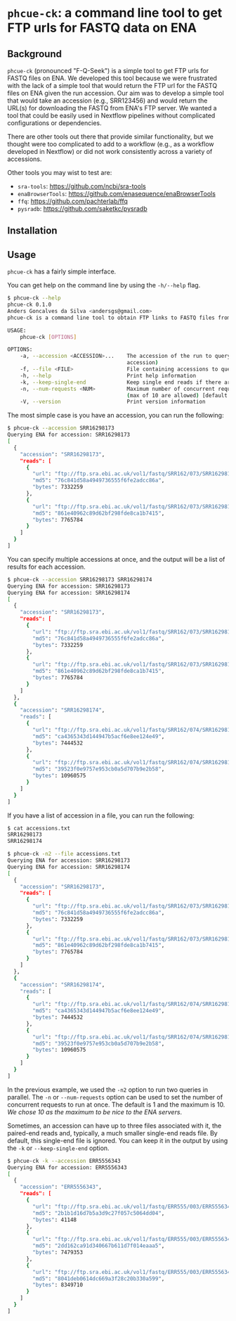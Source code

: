 #  `phcue-ck`: a command line tool to get FTP urls for FASTQ data on ENA

## Background

`phcue-ck` (pronounced "F-Q-Seek") is a simple tool to get FTP urls for FASTQ files on ENA.
We developed this tool because we were frustrated with the lack of a simple tool that would
return the FTP url for the FASTQ files on ENA given the run accession. Our aim was to develop 
a simple tool that would take an accession (e.g., SRR123456) and would return the URL(s) for 
downloading the FASTQ from ENA's FTP server. We wanted a tool that could be easily used in 
Nextflow pipelines without complicated configurations or dependencies.

There are other tools out there that provide similar functionality, but we thought were too 
complicated to add to a workflow (e.g., as a workflow developed in Nextflow) or did not 
work consistently across a variety of accessions. 

Other tools you may wist to test are:
* `sra-tools`: https://github.com/ncbi/sra-tools
* `enaBrowserTools`: https://github.com/enasequence/enaBrowserTools
* `ffq`: https://github.com/pachterlab/ffq
* `pysradb`: https://github.com/saketkc/pysradb 

## Installation

## Usage

`phcue-ck` has a fairly simple interface.

You can get help on the command line by using the `-h/--help` flag.

```bash
$ phcue-ck --help
phcue-ck 0.1.0
Anders Goncalves da Silva <andersgs@gmail.com>
phcue-ck is a command line tool to obtain FTP links to FASTQ files from ENA using run accession

USAGE:
    phcue-ck [OPTIONS]

OPTIONS:
    -a, --accession <ACCESSION>...    The accession of the run to query (must be an SRR, ERR or DRR
                                      accession)
    -f, --file <FILE>                 File containing accessions to query
    -h, --help                        Print help information
    -k, --keep-single-end             Keep single end reads if there are paired end reads too
    -n, --num-requests <NUM>          Maximum number of concurrent requests to make to the ENA API
                                      (max of 10 are allowed) [default: 1]
    -V, --version                     Print version information
```


The most simple case is you have an accession, you can run the following:

```bash
$ phcue-ck --accession SRR16298173
Querying ENA for accession: SRR16298173
[
  {
    "accession": "SRR16298173",
    "reads": [
      {
        "url": "ftp://ftp.sra.ebi.ac.uk/vol1/fastq/SRR162/073/SRR16298173/SRR16298173_1.fastq.gz",
        "md5": "76c841d58a4949736555f6fe2adcc86a",
        "bytes": 7332259
      },
      {
        "url": "ftp://ftp.sra.ebi.ac.uk/vol1/fastq/SRR162/073/SRR16298173/SRR16298173_2.fastq.gz",
        "md5": "861e40962c89d62bf298fde8ca1b7415",
        "bytes": 7765784
      }
    ]
  }
]

```

You can specify multiple accessions at once, and the output will be a list of results for each accession.

```bash
$ phcue-ck --accession SRR16298173 SRR16298174
Querying ENA for accession: SRR16298173
Querying ENA for accession: SRR16298174
[
  {
    "accession": "SRR16298173",
    "reads": [
      {
        "url": "ftp://ftp.sra.ebi.ac.uk/vol1/fastq/SRR162/073/SRR16298173/SRR16298173_1.fastq.gz",
        "md5": "76c841d58a4949736555f6fe2adcc86a",
        "bytes": 7332259
      },
      {
        "url": "ftp://ftp.sra.ebi.ac.uk/vol1/fastq/SRR162/073/SRR16298173/SRR16298173_2.fastq.gz",
        "md5": "861e40962c89d62bf298fde8ca1b7415",
        "bytes": 7765784
      }
    ]
  },
  {
    "accession": "SRR16298174",
    "reads": [
      {
        "url": "ftp://ftp.sra.ebi.ac.uk/vol1/fastq/SRR162/074/SRR16298174/SRR16298174_1.fastq.gz",
        "md5": "ca4365343d144947b5acf6e8ee124e49",
        "bytes": 7444532
      },
      {
        "url": "ftp://ftp.sra.ebi.ac.uk/vol1/fastq/SRR162/074/SRR16298174/SRR16298174_2.fastq.gz",
        "md5": "39523f0e9757e953cb0a5d707b9e2b58",
        "bytes": 10960575
      }
    ]
  }
]

```

If you have a list of accession in a file, you can run the following:

```bash
$ cat accessions.txt
SRR16298173
SRR16298174

$ phcue-ck -n2 --file accessions.txt
Querying ENA for accession: SRR16298173
Querying ENA for accession: SRR16298174
[
  {
    "accession": "SRR16298173",
    "reads": [
      {
        "url": "ftp://ftp.sra.ebi.ac.uk/vol1/fastq/SRR162/073/SRR16298173/SRR16298173_1.fastq.gz",
        "md5": "76c841d58a4949736555f6fe2adcc86a",
        "bytes": 7332259
      },
      {
        "url": "ftp://ftp.sra.ebi.ac.uk/vol1/fastq/SRR162/073/SRR16298173/SRR16298173_2.fastq.gz",
        "md5": "861e40962c89d62bf298fde8ca1b7415",
        "bytes": 7765784
      }
    ]
  },
  {
    "accession": "SRR16298174",
    "reads": [
      {
        "url": "ftp://ftp.sra.ebi.ac.uk/vol1/fastq/SRR162/074/SRR16298174/SRR16298174_1.fastq.gz",
        "md5": "ca4365343d144947b5acf6e8ee124e49",
        "bytes": 7444532
      },
      {
        "url": "ftp://ftp.sra.ebi.ac.uk/vol1/fastq/SRR162/074/SRR16298174/SRR16298174_2.fastq.gz",
        "md5": "39523f0e9757e953cb0a5d707b9e2b58",
        "bytes": 10960575
      }
    ]
  }
]

```

In the previous example, we used the `-n2` option to run two queries in parallel. The `-n` or `--num-requests` option can be used to set the number of concurrent requests to run at once. The default is 1 and the maximum is 10. _We chose 10 as the maximum to be nice to the ENA servers_.

Sometimes, an accession can have up to three files associated with it, the paired-end reads and, typically, a much smaller single-end reads file. By default, this single-end file is ignored. You can keep it in the output by using the `-k` or `--keep-single-end` option.

```bash
$ phcue-ck -k --accession ERR5556343
Querying ENA for accession: ERR5556343
[
  {
    "accession": "ERR5556343",
    "reads": [
      {
        "url": "ftp://ftp.sra.ebi.ac.uk/vol1/fastq/ERR555/003/ERR5556343/ERR5556343.fastq.gz",
        "md5": "2b1b1d16d7b5a3d9c27f057c5064dd04",
        "bytes": 41148
      },
      {
        "url": "ftp://ftp.sra.ebi.ac.uk/vol1/fastq/ERR555/003/ERR5556343/ERR5556343_1.fastq.gz",
        "md5": "2dd162ca91d340667b611d7f014eaaa5",
        "bytes": 7479353
      },
      {
        "url": "ftp://ftp.sra.ebi.ac.uk/vol1/fastq/ERR555/003/ERR5556343/ERR5556343_2.fastq.gz",
        "md5": "8041deb0614dc669a3f28c20b330a599",
        "bytes": 8349710
      }
    ]
  }
]

```
